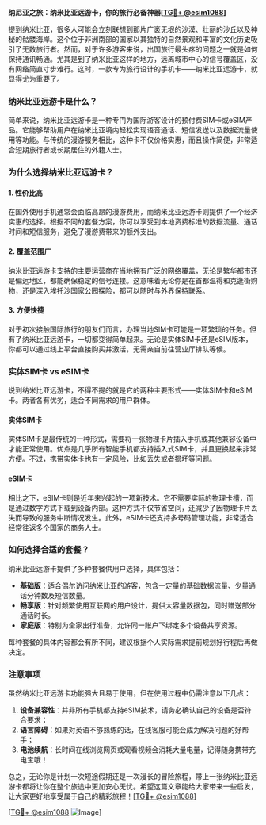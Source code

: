 **纳尼亚之旅：纳米比亚远游卡，你的旅行必备神器[[TG💪+ @esim1088](https://t.me/s/esim1088)]**

提到纳米比亚，很多人可能会立刻联想到那片广袤无垠的沙漠、壮丽的沙丘以及神秘的骷髅海岸。这个位于非洲南部的国家以其独特的自然景观和丰富的文化历史吸引了无数旅行者。然而，对于许多游客来说，出国旅行最头疼的问题之一就是如何保持通讯畅通。尤其是到了纳米比亚这样的地方，远离城市中心的信号覆盖区，没有网络简直寸步难行。这时，一款专为旅行设计的手机卡——纳米比亚远游卡，就显得尤为重要了。

### 纳米比亚远游卡是什么？

简单来说，纳米比亚远游卡是一种专门为国际游客设计的预付费SIM卡或eSIM产品。它能够帮助用户在纳米比亚境内轻松实现语音通话、短信发送以及数据流量使用等功能。与传统的漫游服务相比，这种卡不仅价格实惠，而且操作简便，非常适合短期旅行者或长期居住的外籍人士。

### 为什么选择纳米比亚远游卡？

#### 1. **性价比高**
   在国外使用手机通常会面临高昂的漫游费用，而纳米比亚远游卡则提供了一个经济实惠的选择。根据不同的套餐方案，你可以享受到本地资费标准的数据流量、通话时间和短信服务，避免了漫游费带来的额外支出。

#### 2. **覆盖范围广**
   纳米比亚远游卡支持的主要运营商在当地拥有广泛的网络覆盖，无论是繁华都市还是偏远地区，都能确保稳定的信号连接。这意味着无论你是在首都温得和克逛街购物，还是深入埃托沙国家公园探险，都可以随时与外界保持联系。

#### 3. **方便快捷**
   对于初次接触国际旅行的朋友们而言，办理当地SIM卡可能是一项繁琐的任务。但有了纳米比亚远游卡，一切都变得简单起来。无论是实体SIM卡还是eSIM版本，你都可以通过线上平台直接购买并激活，无需亲自前往营业厅排队等候。

### 实体SIM卡 vs eSIM卡

说到纳米比亚远游卡，不得不提的就是它的两种主要形式——实体SIM卡和eSIM卡。两者各有优劣，适合不同需求的用户群体。

#### 实体SIM卡
实体SIM卡是最传统的一种形式，需要将一张物理卡片插入手机或其他兼容设备中才能正常使用。优点是几乎所有智能手机都支持插入式SIM卡，并且更换起来非常方便。不过，携带实体卡也有一定风险，比如丢失或者损坏等问题。

#### eSIM卡
相比之下，eSIM卡则是近年来兴起的一项新技术。它不需要实际的物理卡槽，而是通过数字方式下载到设备内部。这种方式不仅节省空间，还减少了因物理卡片丢失而导致的服务中断情况发生。此外，eSIM卡还支持多号码管理功能，非常适合经常往返多个国家的商务人士。

### 如何选择合适的套餐？

纳米比亚远游卡提供了多种套餐供用户选择，具体包括：

- **基础版**：适合偶尔访问纳米比亚的游客，包含一定量的基础数据流量、少量通话分钟数及短信数量。
- **畅享版**：针对频繁使用互联网的用户设计，提供大容量数据包，同时赠送部分通话时长。
- **家庭版**：特别为全家出行准备，允许同一账户下绑定多个设备共享资源。

每种套餐的具体内容都会有所不同，建议根据个人实际需求提前规划好行程后再做决定。

### 注意事项

虽然纳米比亚远游卡功能强大且易于使用，但在使用过程中仍需注意以下几点：

1. **设备兼容性**：并非所有手机都支持eSIM技术，请务必确认自己的设备是否符合要求；
2. **语言障碍**：如果对英语不够熟练的话，在线客服可能会成为解决问题的好帮手；
3. **电池续航**：长时间在线浏览网页或观看视频会消耗大量电量，记得随身携带充电宝哦！

总之，无论你是计划一次短途假期还是一次漫长的冒险旅程，带上一张纳米比亚远游卡都将让你在整个旅途中更加安心无忧。希望这篇文章能给大家带来一些启发，让大家更好地享受属于自己的精彩旅程！[[TG💪+ @esim1088](https://t.me/s/esim1088)]

[[TG💪+ @esim1088](https://t.me/s/esim1088) ![Image](https://i.postimg.cc/4NQfJmqS/Snipaste-2025-05-13-00-14-12.png)]
